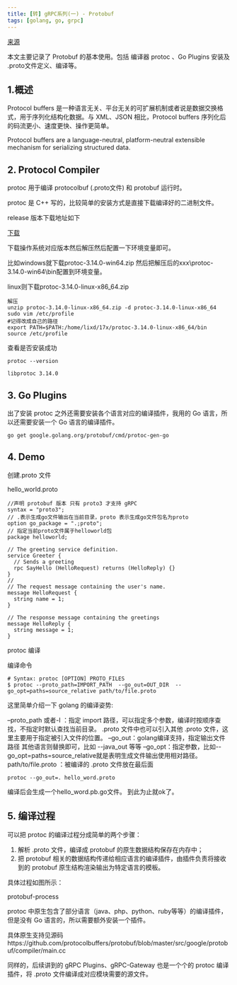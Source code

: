 ```yaml
---
title: [转] gRPC系列(一) - Protobuf
tags: [golang, go, grpc]
---
```


[来源](https://www.lixueduan.com/post/grpc/01-protobuf/)

本文主要记录了 Protobuf 的基本使用。包括 编译器 protoc 、Go Plugins 安装及 .proto文件定义、编译等。

## 1.概述

Protocol buffers 是一种语言无关、平台无关的可扩展机制或者说是数据交换格式，用于序列化结构化数据。与 XML、JSON 相比，Protocol buffers 序列化后的码流更小、速度更快、操作更简单。

Protocol buffers are a language-neutral, platform-neutral extensible mechanism for serializing structured data.

## 2. Protocol Compiler

protoc 用于编译 protocolbuf (.proto文件) 和 protobuf 运行时。

protoc 是 C++ 写的，比较简单的安装方式是直接下载编译好的二进制文件。

release 版本下载地址如下

[下载](https://github.com/protocolbuffers/protobuf/releases)

下载操作系统对应版本然后解压然后配置一下环境变量即可。

比如windows就下载protoc-3.14.0-win64.zip 然后把解压后的xxx\protoc-3.14.0-win64\bin配置到环境变量。

linux则下载protoc-3.14.0-linux-x86_64.zip

```
解压
unzip protoc-3.14.0-linux-x86_64.zip -d protoc-3.14.0-linux-x86_64
sudo vim /etc/profile 
#记得改成自己的路径
export PATH=$PATH:/home/lixd/17x/protoc-3.14.0-linux-x86_64/bin
source /etc/profile
```

查看是否安装成功

```
protoc --version

libprotoc 3.14.0

```

## 3. Go Plugins

出了安装 protoc 之外还需要安装各个语言对应的编译插件，我用的 Go 语言，所以还需要安装一个 Go 语言的编译插件。

```
go get google.golang.org/protobuf/cmd/protoc-gen-go

```

## 4. Demo

创建.proto 文件

hello_world.proto

```
//声明 protobuf 版本 只有 proto3 才支持 gRPC
syntax = "proto3";
// .表示生成go文件输出在当前目录，proto 表示生成go文件包名为proto
option go_package = ".;proto";
// 指定当前proto文件属于helloworld包
package helloworld;

// The greeting service definition.
service Greeter {
  // Sends a greeting
  rpc SayHello (HelloRequest) returns (HelloReply) {}
}
//
// The request message containing the user's name.
message HelloRequest {
  string name = 1;
}

// The response message containing the greetings
message HelloReply {
  string message = 1;
}

```

protoc 编译

编译命令

```
# Syntax: protoc [OPTION] PROTO_FILES
$ protoc --proto_path=IMPORT_PATH  --go_out=OUT_DIR  --go_opt=paths=source_relative path/to/file.proto
```

这里简单介绍一下 golang 的编译姿势:

–proto_path 或者-I ：指定 import 路径，可以指定多个参数，编译时按顺序查找，不指定时默认查找当前目录。
.proto 文件中也可以引入其他 .proto 文件，这里主要用于指定被引入文件的位置。
–go_out：golang编译支持，指定输出文件路径
其他语言则替换即可，比如 --java_out 等等
–go_opt：指定参数，比如--go_opt=paths=source_relative就是表明生成文件输出使用相对路径。
path/to/file.proto ：被编译的 .proto 文件放在最后面

```
protoc --go_out=. hello_word.proto
```

编译后会生成一个hello_word.pb.go文件。
到此为止就ok了。

## 5. 编译过程

可以把 protoc 的编译过程分成简单的两个步骤：

1. 解析 .proto 文件，编译成 protobuf 的原生数据结构保存在内存中；
2. 把 protobuf 相关的数据结构传递给相应语言的编译插件，由插件负责将接收到的 protobuf 原生结构渲染输出为特定语言的模板。

具体过程如图所示：

protobuf-process

protoc 中原生包含了部分语言（java、php、python、ruby等等）的编译插件，但是没有 Go 语言的，所以需要额外安装一个插件。

具体原生支持见源码https://github.com/protocolbuffers/protobuf/blob/master/src/google/protobuf/compiler/main.cc

同样的，后续讲到的 gRPC Plugins、gRPC-Gateway 也是一个个的 protoc 编译插件，将 .proto 文件编译成对应模块需要的源文件。
